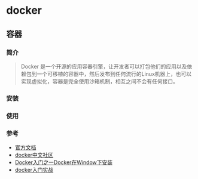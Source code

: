 # docker

## 容器

### 简介

>Docker 是一个开源的应用容器引擎，让开发者可以打包他们的应用以及依赖包到一个可移植的容器中，然后发布到任何流行的Linux机器上，也可以实现虚拟化，容器是完全使用沙箱机制，相互之间不会有任何接口。

### 安装

### 使用

### 参考

- [官方文档](https://docs.docker.com)
- [docker中文社区](http://www.docker.org.cn/)
- [Docker入门之一Docker在Window下安装](https://www.cnblogs.com/5ishare/p/7259257.html)
- [docker入门实战](https://yuedu.baidu.com/ebook/d817967416fc700abb68fca1?fr=aladdin&key=docker&f=read###)
